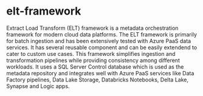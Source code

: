 # elt-framework
Extract Load Transform (ELT) framework is a metadata orchestration framework for modern cloud data platforms. The ELT framework is primarily for batch ingestion and has been extensively tested with Azure PaaS data services. It has several reusable component and can be  easily extendend to cater to custom use cases.  This framework  simplifies ingestion and transformation pipelines while providing consistency among different workloads. It uses a SQL Server Control database which is used as the metadata repository and integrates well with Azure PaaS services like Data Factory pipelines, Data Lake Storage, Databricks Notebooks, Delta Lake, Synapse and Logic apps. 

